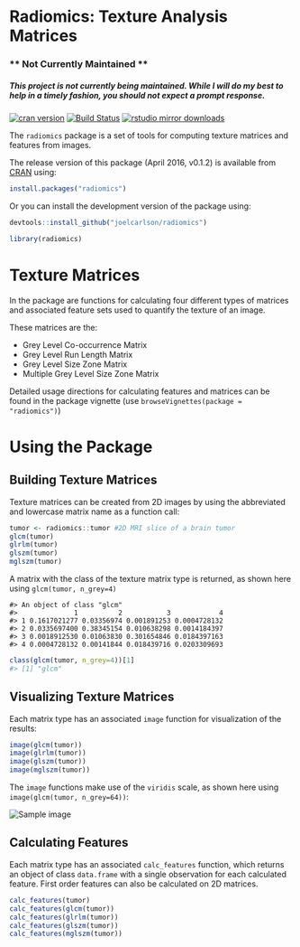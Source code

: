 
# Radiomics: Texture Analysis Matrices

### \*\* Not Currently Maintained \*\*

##### This project is not currently being maintained. While I will do my best to help in a timely fashion, you should not expect a prompt response.

[![cran
version](http://www.r-pkg.org/badges/version/radiomics)](https://cran.r-project.org/package=radiomics)
[![Build
Status](https://travis-ci.org/joelcarlson/radiomics.svg?branch=master)](https://travis-ci.org/joelcarlson/radiomics)
[![rstudio mirror
downloads](http://cranlogs.r-pkg.org/badges/grand-total/radiomics)](https://github.com/metacran/cranlogs.app)

The `radiomics` package is a set of tools for computing texture matrices
and features from images.

The release version of this package (April 2016, v0.1.2) is available
from [CRAN](https://cran.r-project.org/package=radiomics) using:

``` r
install.packages("radiomics")
```

Or you can install the development version of the package using:

``` r
devtools::install_github("joelcarlson/radiomics")

library(radiomics)
```

# Texture Matrices

In the package are functions for calculating four different types of
matrices and associated feature sets used to quantify the texture of an
image.

These matrices are the:

  - Grey Level Co-occurrence Matrix
  - Grey Level Run Length Matrix
  - Grey Level Size Zone Matrix
  - Multiple Grey Level Size Zone Matrix

Detailed usage directions for calculating features and matrices can be
found in the package vignette (use `browseVignettes(package =
"radiomics")`)

# Using the Package

## Building Texture Matrices

Texture matrices can be created from 2D images by using the abbreviated
and lowercase matrix name as a function call:

``` r
tumor <- radiomics::tumor #2D MRI slice of a brain tumor
glcm(tumor)
glrlm(tumor)
glszm(tumor)
mglszm(tumor)
```

A matrix with the class of the texture matrix type is returned, as shown
here using `glcm(tumor, n_grey=4)`

    #> An object of class "glcm"
    #>              1          2           3            4
    #> 1 0.1617021277 0.03356974 0.001891253 0.0004728132
    #> 2 0.0335697400 0.38345154 0.010638298 0.0014184397
    #> 3 0.0018912530 0.01063830 0.301654846 0.0184397163
    #> 4 0.0004728132 0.00141844 0.018439716 0.0203309693

``` r
class(glcm(tumor, n_grey=4))[1]
#> [1] "glcm"
```

## Visualizing Texture Matrices

Each matrix type has an associated `image` function for visualization of
the results:

``` r
image(glcm(tumor))
image(glrlm(tumor))
image(glszm(tumor))
image(mglszm(tumor))
```

The `image` functions make use of the `viridis` scale, as shown here
using `image(glcm(tumor, n_grey=64))`:

![Sample
image](https://raw.githubusercontent.com/joelcarlson/radiomics/master/figs/README-tumorglcm-1.png)

## Calculating Features

Each matrix type has an associated `calc_features` function, which
returns an object of class `data.frame` with a single observation for
each calculated feature. First order features can also be calculated on
2D matrices.

``` r
calc_features(tumor)
calc_features(glcm(tumor))
calc_features(glrlm(tumor))
calc_features(glszm(tumor))
calc_features(mglszm(tumor))
```
